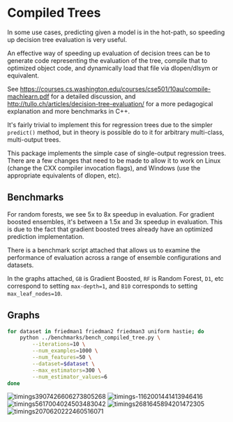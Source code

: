 # Compiled Trees

In some use cases, predicting given a model is in the hot-path, so speeding up decision tree evaluation is very useful.

An effective way of speeding up evaluation of decision trees can be to generate code representing the evaluation of the tree, compile that to optimized object code, and dynamically load that file via dlopen/dlsym or equivalent.

See <https://courses.cs.washington.edu/courses/cse501/10au/compile-machlearn.pdf> for a detailed discussion, and <http://tullo.ch/articles/decision-tree-evaluation/> for a more pedagogical explanation and more benchmarks in C++.

It's fairly trivial to implement this for regression trees due to the
simpler `predict()` method, but in theory is possible do to it for
arbitrary multi-class, multi-output trees.

This package implements the simple case of single-output regression
trees. There are a few changes that need to be made to allow it to
work on Linux (change the CXX compiler invocation flags), and Windows
(use the appropriate equivalents of dlopen, etc).

## Benchmarks

For random forests, we see 5x to 8x speedup in evaluation. For
gradient boosted ensembles, it's between a 1.5x and 3x speedup in
evaluation. This is due to the fact that gradient boosted trees
already have an optimized prediction implementation.

There is a benchmark script attached that allows us to examine the
performance of evaluation across a range of ensemble configurations
and datasets.

In the graphs attached, `GB` is Gradient Boosted, `RF` is Random
Forest, `D1`, etc correspond to setting `max-depth=1`, and `B10` corresponds to setting `max_leaf_nodes=10`.

## Graphs

```bash
for dataset in friedman1 friedman2 friedman3 uniform hastie; do 
    python ../benchmarks/bench_compiled_tree.py \
        --iterations=10 \
        --num_examples=1000 \
        --num_features=50 \
        --dataset=$dataset \
        --max_estimators=300 \
        --num_estimator_values=6
done
```

![timings3907426606273805268](https://f.cloud.github.com/assets/1121581/2453407/c70a64bc-aedd-11e3-94c7-519411ae6276.png)
![timings-1162001441413946416](https://f.cloud.github.com/assets/1121581/2453409/c70ad4ec-aedd-11e3-972d-07a49a6bc610.png)
![timings5617004024503483042](https://f.cloud.github.com/assets/1121581/2453410/c70b48dc-aedd-11e3-9c68-ec3f9d4672b8.png)
![timings2681645894201472305](https://f.cloud.github.com/assets/1121581/2453411/c70b4de6-aedd-11e3-86bd-d534b0ad0618.png)
![timings2070620222460516071](https://f.cloud.github.com/assets/1121581/2453408/c70aa594-aedd-11e3-8b14-1a26eb1f3eba.png)
